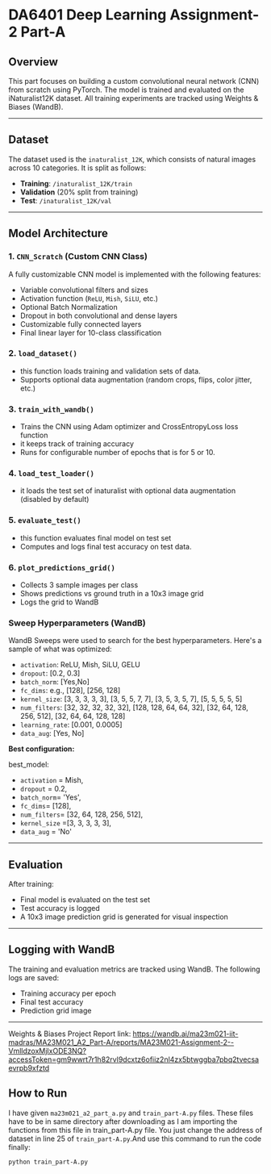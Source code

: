 # DA6401 Deep Learning Assignment-2 Part-A

## Overview

This part focuses on building a custom convolutional neural network (CNN) from scratch using PyTorch. The model is trained and evaluated on the iNaturalist12K dataset. All training experiments are tracked using Weights & Biases (WandB).

---

## Dataset

The dataset used is the `inaturalist_12K`, which consists of natural images across 10 categories. It is split as follows:

- **Training**: `/inaturalist_12K/train`
- **Validation** (20% split from training)
- **Test**: `/inaturalist_12K/val`

---

##  Model Architecture
### 1. `CNN_Scratch` (Custom CNN Class)
A fully customizable CNN model is implemented with the following features:

- Variable convolutional filters and sizes
- Activation function (`ReLU`, `Mish`, `SiLU`, etc.)
- Optional Batch Normalization
- Dropout in both convolutional and dense layers
- Customizable fully connected layers
- Final linear layer for 10-class classification


### 2. `load_dataset()`
- this function loads training and validation sets of data.
- Supports optional data augmentation (random crops, flips, color jitter, etc.)

### 3. `train_with_wandb()`
- Trains the CNN using Adam optimizer and CrossEntropyLoss loss function
- it keeps track of training accuracy
- Runs for configurable number of epochs that is for 5 or 10.

### 4. `load_test_loader()`
- it loads the test set of inaturalist with optional data augmentation (disabled by default) 

### 5. `evaluate_test()`
- this function evaluates final model on test set
- Computes and logs final test accuracy on test data.

### 6. `plot_predictions_grid()`
- Collects 3 sample images per class
- Shows predictions vs ground truth in a 10x3 image grid
- Logs the grid to WandB

###  Sweep Hyperparameters (WandB)

WandB Sweeps were used to search for the best hyperparameters. Here's a sample of what was optimized:

- `activation`: ReLU, Mish, SiLU, GELU
- `dropout`: [0.2, 0.3]
- `batch_norm`: [Yes,No]
- `fc_dims`: e.g., [128], [256, 128]
- `kernel_size`: [3, 3, 3, 3, 3], [3, 5, 5, 7, 7], [3, 5, 3, 5, 7], [5, 5, 5, 5, 5]
- `num_filters`: [32, 32, 32, 32, 32], [128, 128, 64, 64, 32], [32, 64, 128, 256, 512], [32, 64, 64, 128, 128]
- `learning_rate`: [0.001, 0.0005]
- `data_aug`: [Yes, No]

**Best configuration:**

best_model:
- `activation` = Mish,
- `dropout` = 0.2,
- `batch_norm`= 'Yes',
- `fc_dims`= [128],
- `num_filters`= [32, 64, 128, 256, 512],
- `kernel_size` =[3, 3, 3, 3, 3],
- `data_aug` = 'No'


---

##  Evaluation

After training:
- Final model is evaluated on the test set
- Test accuracy is logged
- A 10x3 image prediction grid is generated for visual inspection

---

##  Logging with WandB

The training and evaluation metrics are tracked using WandB. The following logs are saved:
- Training accuracy per epoch
- Final test accuracy
- Prediction grid image

---
Weights & Biases Project Report link:
https://wandb.ai/ma23m021-iit-madras/MA23M021_A2_Part-A/reports/MA23M021-Assignment-2--VmlldzoxMjIxODE3NQ?accessToken=gm9wwrt7r1h82rvl9dcxtz6ofiiz2nl4zx5btwggba7pbq2tvecsaevrpb9xfztd


##  How to Run

I have given ```ma23m021_a2_part_a.py``` and ```train_part-A.py``` files. These files have to be in same directory after downloading as I am importing the functions from this file in train_part-A.py file. You just change the address of dataset in line 25 of ```train_part-A.py```.And use this command to run the code finally:
```
python train_part-A.py 
```
